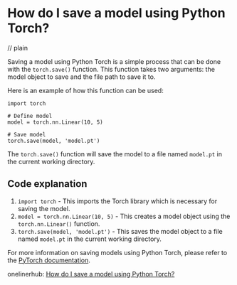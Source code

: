 # How do I save a model using Python Torch?
// plain

Saving a model using Python Torch is a simple process that can be done with the `torch.save()` function. This function takes two arguments: the model object to save and the file path to save it to.

Here is an example of how this function can be used:

```
import torch

# Define model
model = torch.nn.Linear(10, 5)

# Save model
torch.save(model, 'model.pt')
```

The `torch.save()` function will save the model to a file named `model.pt` in the current working directory.

## Code explanation

1. `import torch` - This imports the Torch library which is necessary for saving the model.
2. `model = torch.nn.Linear(10, 5)` - This creates a model object using the `torch.nn.Linear()` function.
3. `torch.save(model, 'model.pt')` - This saves the model object to a file named `model.pt` in the current working directory.

For more information on saving models using Python Torch, please refer to the [PyTorch documentation](https://pytorch.org/tutorials/beginner/saving_loading_models.html).

onelinerhub: [How do I save a model using Python Torch?](https://onelinerhub.com/python-pytorch/how-do-i-save-a-model-using-python-torch)